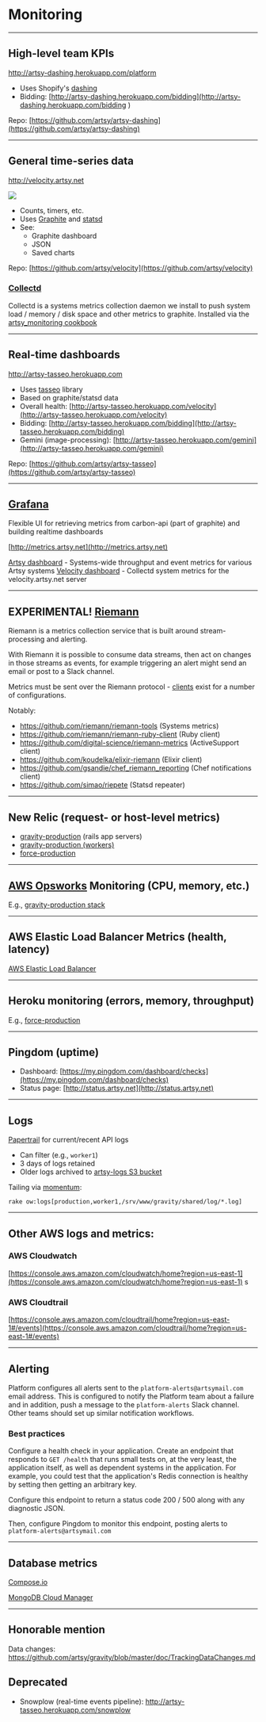 # Monitoring

---

## High-level team KPIs

http://artsy-dashing.herokuapp.com/platform

* Uses Shopify's [dashing](https://github.com/Shopify/dashing)
* Bidding: [http://artsy-dashing.herokuapp.com/bidding](http://artsy-dashing.herokuapp.com/bidding
)

Repo: [https://github.com/artsy/artsy-dashing](https://github.com/artsy/artsy-dashing)

---

## General time-series data

http://velocity.artsy.net

![](images/velocity_data_fow.svg)

* Counts, timers, etc.
* Uses [Graphite](http://graphite.wikidot.com/) and [statsd](https://github.com/etsy/statsd)
* See:
  * Graphite dashboard
  * JSON
  * Saved charts

Repo: [https://github.com/artsy/velocity](https://github.com/artsy/velocity)

### [Collectd](http://collectd.org/)

Collectd is a systems metrics collection daemon we install to push system load / memory / disk space and other metrics to graphite.  Installed via the [artsy_monitoring cookbook](https://github.com/artsy/infrastructure/tree/master/site-cookbooks/artsy_monitoring)

---

## Real-time dashboards

http://artsy-tasseo.herokuapp.com

* Uses [tasseo](https://github.com/obfuscurity/tasseo) library
* Based on graphite/statsd data
* Overall health: [http://artsy-tasseo.herokuapp.com/velocity](http://artsy-tasseo.herokuapp.com/velocity)
* Bidding: [http://artsy-tasseo.herokuapp.com/bidding](http://artsy-tasseo.herokuapp.com/bidding)
* Gemini (image-processing): [http://artsy-tasseo.herokuapp.com/gemini](http://artsy-tasseo.herokuapp.com/gemini)

Repo: [https://github.com/artsy/artsy-tasseo](https://github.com/artsy/artsy-tasseo)

---

## [Grafana](http://docs.grafana.org/guides/gettingstarted/)

Flexible UI for retrieving metrics from carbon-api (part of graphite) and building realtime dashboards

[http://metrics.artsy.net](http://metrics.artsy.net)

[Artsy dashboard](http://metrics.artsy.net/dashboard/db/artsy) - Systems-wide throughput and event metrics for various Artsy systems
[Velocity dashboard](http://metrics.artsy.net/dashboard/db/velocity) - Collectd system metrics for the velocity.artsy.net server

---

## EXPERIMENTAL! [Riemann](http://riemann.io/)

Riemann is a metrics collection service that is built around stream-processing and alerting.

With Riemann it is possible to consume data streams, then act on changes in those streams as events, for example triggering an alert might send an email or post to a Slack channel.

Metrics must be sent over the Riemann protocol - [clients](http://riemann.io/clients.html) exist for a number of configurations.

Notably:
  - https://github.com/riemann/riemann-tools (Systems metrics)
  - https://github.com/riemann/riemann-ruby-client (Ruby client)
  - https://github.com/digital-science/riemann-metrics (ActiveSupport client)
  - https://github.com/koudelka/elixir-riemann (Elixir client)
  - https://github.com/gsandie/chef_riemann_reporting (Chef notifications client)
  - https://github.com/simao/riepete (Statsd repeater)

---

## New Relic (request- or host-level metrics)

* [gravity-production](https://rpm.newrelic.com/accounts/334984/applications/1919032) (rails app servers)
* [gravity-production (workers)](https://rpm.newrelic.com/accounts/334984/applications/10113497)
* [force-production](https://addons-sso.heroku.com/apps/force-production/addons/315ec54e-9bd5-4c2a-a1cd-96f29696d660)

---

## [AWS Opsworks](https://console.aws.amazon.com/opsworks/home?region=us-east-1) Monitoring (CPU, memory, etc.)

E.g., [gravity-production stack](https://console.aws.amazon.com/opsworks/home?region=us-east-1#/stack/64e2d852-99d2-4235-bd1f-46e7e6fa4e94/monitoring)

---

## AWS Elastic Load Balancer Metrics (health, latency)

[AWS Elastic Load Balancer](https://console.aws.amazon.com/ec2/v2/home?region=us-east-1#LoadBalancers:)

---

## Heroku monitoring (errors, memory, throughput)

E.g., [force-production](https://dashboard.heroku.com/apps/force-production/metrics/web)

---

## Pingdom (uptime)

* Dashboard: [https://my.pingdom.com/dashboard/checks](https://my.pingdom.com/dashboard/checks)
* Status page: [http://status.artsy.net](http://status.artsy.net)

---

## Logs

[Papertrail](https://papertrailapp.com/) for current/recent API logs

* Can filter (e.g., `worker1`)
* 3 days of logs retained
* Older logs archived to [artsy-logs S3 bucket](https://console.aws.amazon.com/s3/home?region=us-east-1&bucket=artsy-logs&prefix=)

Tailing via [momentum](https://github.com/artsy/momentum):

`rake ow:logs[production,worker1,/srv/www/gravity/shared/log/*.log]`

---

## Other AWS logs and metrics:

### AWS Cloudwatch

[https://console.aws.amazon.com/cloudwatch/home?region=us-east-1](https://console.aws.amazon.com/cloudwatch/home?region=us-east-1)
s
### AWS Cloudtrail

[https://console.aws.amazon.com/cloudtrail/home?region=us-east-1#/events](https://console.aws.amazon.com/cloudtrail/home?region=us-east-1#/events)

---

## Alerting

Platform configures all alerts sent to the `platform-alerts@artsymail.com` email address.  This is configured to notify the Platform team about a failure and in addition, push a message to the `platform-alerts` Slack channel.  Other teams should set up similar notification workflows.

### Best practices

Configure a health check in your application.  Create an endpoint that responds to `GET /health` that runs small tests on, at the very least, the application itself, as well as dependent systems in the application.  For example, you could test that the application's Redis connection is healthy by setting then getting an arbitrary key.

Configure this endpoint to return a status code 200 / 500 along with any diagnostic JSON.

Then, configure Pingdom to monitor this endpoint, posting alerts to `platform-alerts@artsymail.com`

---

## Database metrics

[Compose.io](https://app.compose.io/artsy/deployments)

[MongoDB Cloud Manager](https://cloud.mongodb.com)

---

## Honorable mention

Data changes: https://github.com/artsy/gravity/blob/master/doc/TrackingDataChanges.md

## Deprecated

* Snowplow (real-time events pipeline): http://artsy-tasseo.herokuapp.com/snowplow
